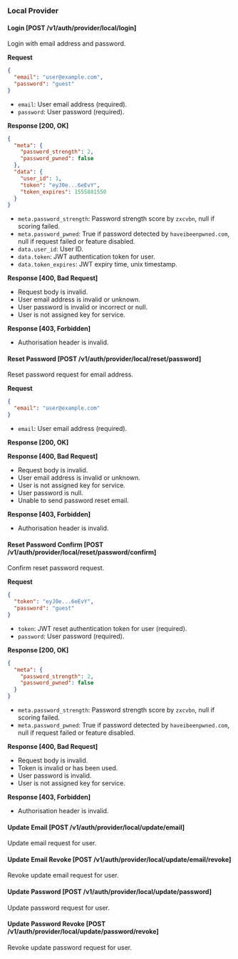 ### Local Provider

#### Login [POST /v1/auth/provider/local/login]

Login with email address and password.

**Request**

```json
{
  "email": "user@example.com",
  "password": "guest"
}
```

- `email`: User email address (required).
- `password`: User password (required).

**Response [200, OK]**

```json
{
  "meta": {
    "password_strength": 2,
    "password_pwned": false
  },
  "data": {
    "user_id": 1,
    "token": "eyJ0e...6eEvY",
    "token_expires": 1555881550
  }
}
```

- `meta.password_strength`: Password strength score by `zxcvbn`, null if scoring failed.
- `meta.password_pwned`: True if password detected by `haveibeenpwned.com`, null if request failed or feature disabled.
- `data.user_id`: User ID.
- `data.token`: JWT authentication token for user.
- `data.token_expires`: JWT expiry time, unix timestamp.

**Response [400, Bad Request]**

- Request body is invalid.
- User email address is invalid or unknown.
- User password is invalid or incorrect or null.
- User is not assigned key for service.

**Response [403, Forbidden]**

- Authorisation header is invalid.

#### Reset Password [POST /v1/auth/provider/local/reset/password]

Reset password request for email address.

**Request**

```json
{
  "email": "user@example.com"
}
```

- `email`: User email address (required).

**Response [200, OK]**

**Response [400, Bad Request]**

- Request body is invalid.
- User email address is invalid or unknown.
- User is not assigned key for service.
- User password is null.
- Unable to send password reset email.

**Response [403, Forbidden]**

- Authorisation header is invalid.

#### Reset Password Confirm [POST /v1/auth/provider/local/reset/password/confirm]

Confirm reset password request.

**Request**

```json
{
  "token": "eyJ0e...6eEvY",
  "password": "guest"
}
```

- `token`: JWT reset authentication token for user (required).
- `password`: User password (required).

**Response [200, OK]**

```json
{
  "meta": {
    "password_strength": 2,
    "password_pwned": false
  }
}
```

- `meta.password_strength`: Password strength score by `zxcvbn`, null if scoring failed.
- `meta.password_pwned`: True if password detected by `haveibeenpwned.com`, null if request failed or feature disabled.

**Response [400, Bad Request]**

- Request body is invalid.
- Token is invalid or has been used.
- User password is invalid.
- User is not assigned key for service.

**Response [403, Forbidden]**

- Authorisation header is invalid.

#### Update Email [POST /v1/auth/provider/local/update/email]

Update email request for user.

#### Update Email Revoke [POST /v1/auth/provider/local/update/email/revoke]

Revoke update email request for user.

#### Update Password [POST /v1/auth/provider/local/update/password]

Update password request for user.

#### Update Password Revoke [POST /v1/auth/provider/local/update/password/revoke]

Revoke update password request for user.

